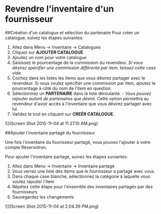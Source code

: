 # Revendre l'inventaire d'un fournisseur

##Création d'un catalogue et sélection du partenaire
Pour créer un catalogue, suivez les étapes suivantes:
1. Allez dans Menu → Inventaire → Catalogues
2. Cliquez sur **AJOUTER CATALOGUE**
3. Ajoutez un nom pour votre catalogue
4. Saisissez le pourcentage de la commission du revendeur. *Si vous désirez spécifier une commission différente par item, laissez cette case vide.*
5. Cochez dans les listes les items que vous désirez partager avec le revendeur. Si vous voulez spécifier une commission par item, ajoutez le pourcentage à côté du nom de l'item en question. 
6. Sélectionnez un **PARTENAIRE** dans la liste déroulante. - *Vous pouvez rajouter autant de partenaires que désiré*. Cette option permettra au revendeur d'avoir accès à l'inventaire que vous désirez partager avec lui.
7. Validez le tout en cliquant sur **CREÉR CATALOGUE**.


![](Screen Shot 2015-11-04 at 11.27.10 AM.png)



##Ajouter l'inventaire partagé du fournisseur

Une fois l'inventaire du founisseur partagé, vous pouvez l'ajouter à votre compte Réservotron. 

Pour ajouter l'inventaire partagé, suivez les étapes suviantes:

1. Allez dans Menu → Inventaire → Inventaire partagé
2. Vous verrez une liste des items que le fournisseur a partagé avec vous.
3. Dans chaque case blanche, sélectionnez la catégorie à laquelle vous voulez rajouter l'item
4. Répétez cette étape pour l'ensemble des inventaires partagés par des fournisseurs
5. Sauvegardez les changements


![](Screen Shot 2015-11-04 at 2.04.39 PM.png)

